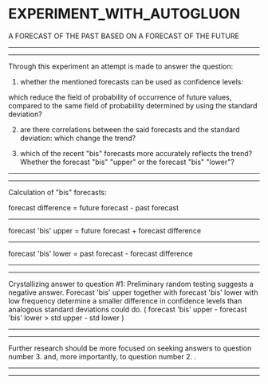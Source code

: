 # EXPERIMENT_WITH_AUTOGLUON
A FORECAST OF THE PAST BASED ON A FORECAST OF THE FUTURE 

----------------------------------------------------------------------------
----------------------------------------------------------------------------


Through this experiment an attempt is made to answer the question:

1. whether the mentioned forecasts can be used as confidence levels:

  which reduce the field of probability of occurrence of future values, compared to the same field of probability determined by using the standard deviation?

2. are there correlations between the said forecasts and the standard deviation:
which change the trend?

3. which of the recent "bis" forecasts more accurately reflects the trend?
Whether the forecast "bis" "upper" or the forecast "bis" "lower"?

---
---

Calculation of "bis" forecasts:


forecast difference = future forecast - past forecast

----------------------------------------------------------------------------
forecast 'bis' upper = future forecast + forecast difference

----------------------------------------------------------------------------
forecast 'bis' lower = past forecast - forecast difference 

---
---

Crystallizing answer to question #1:
Preliminary random testing suggests a negative answer.
Forecast 'bis' upper together with forecast 'bis' lower with low frequency determine a smaller difference in confidence levels than analogous standard deviations could do.
( forecast 'bis' upper - forecast 'bis' lower > std upper - std lower )

---
---

Further research should be more focused on seeking answers to question number 3. and, more importantly, to question number 2. .

---
---
